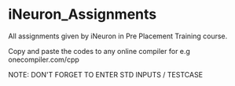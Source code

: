 # iNeuron_Assignments
All assignments given by iNeuron in Pre Placement Training course.

Copy and paste the codes to any online compiler for e.g onecompiler.com/cpp 

NOTE: DON'T FORGET TO ENTER STD INPUTS / TESTCASE
